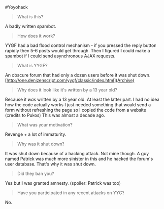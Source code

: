 #Yoyohack
> What is this?

A badly written spambot.

> How does it work?

YYGF had a bad flood control mechanism - if you pressed the reply button rapidly then 5-6 posts would get through.
Then I figured I could make a spambot if I could send asynchronous AJAX requests.

> What is YYGF?

An obscure forum that had only a dozen users before it was shut down.
[http://one.denizenscript.com/yygf/classic/index.html](Archive)

> Why does it look like it's written by a 13 year old?

Because it *was* written by a 13 year old. At least the latter part.
I had no idea how the code actually works I just needed something that would send a form without refreshing the page so I copied the code from a website (credits to Pukos)
This was almost a decade ago.

> What was your motivation?

Revenge + a lot of immaturity.

> Why was it shut down?

It was shut down because of a hacking attack. Not mine though.
A guy named Patrick was much more sinister in this and he hacked the forum's user database.
That's why it was shut down.

> Did they ban you?

Yes but I was granted amnesty. (spoiler: Patrick was too)

> Have you participated in any recent attacks on YYG?

No.
